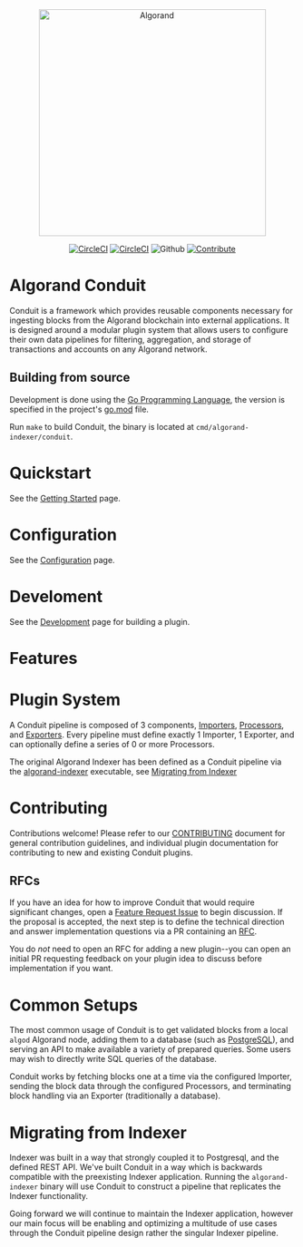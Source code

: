 <div style="text-align:center" align="center">
  <picture>
    <img src="./assets/algorand_logo_mark_black.svg" alt="Algorand" width="400">
    <source media="(prefers-color-scheme: dark)" srcset="./assets/algorand_logo_mark_white.svg">
    <source media="(prefers-color-scheme: light)" srcset="./assets/algorand_logo_mark_black.svg">
  </picture>

[![CircleCI](https://img.shields.io/circleci/build/github/algorand/indexer/develop?label=develop)](https://circleci.com/gh/algorand/indexer/tree/develop)
[![CircleCI](https://img.shields.io/circleci/build/github/algorand/indexer/master?label=master)](https://circleci.com/gh/algorand/indexer/tree/master)
![Github](https://img.shields.io/github/license/algorand/indexer)
[![Contribute](https://img.shields.io/badge/contributor-guide-blue?logo=github)](https://github.com/algorand/go-algorand/blob/master/CONTRIBUTING.md)
</div>

# Algorand Conduit

Conduit is a framework which provides reusable components necessary for ingesting blocks from the Algorand blockchain into external applications. It is designed around a modular plugin system that allows users to configure their own data pipelines for filtering, aggregation, and storage of transactions and accounts on any Algorand network.

## Building from source

Development is done using the [Go Programming Language](https://golang.org/), the version is specified in the project's [go.mod](go.mod) file.

Run `make` to build Conduit, the binary is located at `cmd/algorand-indexer/conduit`.

# Quickstart

See the [Getting Started](conduit/GettingStarted.md) page.

# Configuration

See the [Configuration](conduit/Configuration.md) page.

# Develoment

See the [Development](conduit/Development.md) page for building a plugin.

# Features

# Plugin System
A Conduit pipeline is composed of 3 components, [Importers](../conduit/plugins/importers/), [Processors](../conduit/plugins/processors/), and [Exporters](../conduit/plugins/exporters/).
Every pipeline must define exactly 1 Importer, 1 Exporter, and can optionally define a series of 0 or more Processors.

The original Algorand Indexer has been defined as a Conduit pipeline via the [algorand-indexer](../cmd/algorand-indexer/daemon.go) executable, see [Migrating from Indexer](#migrating-from-indexer)

# Contributing

Contributions welcome! Please refer to our [CONTRIBUTING](https://github.com/algorand/go-algorand/blob/master/CONTRIBUTING.md) document for general contribution guidelines, and individual plugin documentation for contributing to new and existing Conduit plugins.

## RFCs
If you have an idea for how to improve Conduit that would require significant changes, open a [Feature Request Issue](https://github.com/algorand/indexer/issues/new/choose) to begin discussion. If the proposal is accepted, the next step is to define the technical direction and answer implementation questions via a PR containing an [RFC](./rfc/template.md).  

You do _not_ need to open an RFC for adding a new plugin--you can open an initial PR requesting feedback on your plugin idea to discuss before implementation if you want.

<!-- USAGE_START_MARKER -->

# Common Setups

The most common usage of Conduit is to get validated blocks from a local `algod` Algorand node, adding them to a database (such as [PostgreSQL](https://www.postgresql.org/)), and serving an API to make available a variety of prepared queries. Some users may wish to directly write SQL queries of the database.

Conduit works by fetching blocks one at a time via the configured Importer, sending the block data through the configured Processors, and terminating block handling via an Exporter (traditionally a database).


<!-- USAGE_END_MARKER_LINE -->

# Migrating from Indexer

Indexer was built in a way that strongly coupled it to Postgresql, and the defined REST API. We've built Conduit in a way which is backwards compatible with the preexisting Indexer application. Running the `algorand-indexer` binary will use Conduit to construct a pipeline that replicates the Indexer functionality.

Going forward we will continue to maintain the Indexer application, however our main focus will be enabling and optimizing a multitude of use cases through the Conduit pipeline design rather the singular Indexer pipeline.
